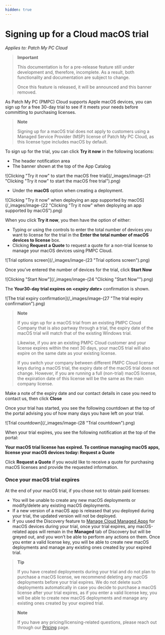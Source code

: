 ```yaml
---
hidden: true
---
```


# Signing up for a Cloud macOS trial

_Applies to: Patch My PC Cloud_

> **Important**
>
> This documentation is for a pre-release feature still under development and, therefore, incomplete. As a result, both functionality and documentation are subject to change.
>
> Once this feature is released, it will be announced and this banner removed.

As Patch My PC (PMPC) Cloud supports Apple macOS devices, you can sign up for a free 30-day trial to see if it meets your needs before committing to purchasing licenses.

> **Note**
>
> Signing up for a macOS trial does not apply to customers using a Managed Service Provider (MSP) license of Patch My PC Cloud, as this license type includes macOS by default.

To sign up for the trial, you can click **Try it now** in the following locations:

* The header notification area
* The banner shown at the top of the App Catalog

![Clicking "Try it now" to start the macOS free trial](/_images/image-(21 "Clicking \"Try it now\" to start the macOS free trial").png)

* Under the **macOS** option when creating a deployment.

![Clicking "Try it now" when deploying an app supported by macOS](/_images/image-(22 "Clicking \"Try it now\" when deploying an app supported by macOS").png)

When you click **Try it now**, you then have the option of either:

* Typing or using the controls to enter the total number of devices you want to license for the trial in the **Enter the total number of macOS devices to license** box.
* Clicking **Request a Quote** to request a quote for a non-trial license to manage your macOS devices using PMPC Cloud.

![Trial options screen](/_images/image-(23 "Trial options screen").png)

Once you’ve entered the number of devices for the trial, click **Start Now**

![Clicking "Start Now"](/_images/image-(24 "Clicking \"Start Now\"").png)

The **Your30-day trial expires on <**_**expiry date**_**>** confirmation is shown.

![The trial expiry confirmation](/_images/image-(27 "The trial expiry confirmation").png)

> **Note**
>
> If you sign up for a macOS trial from an existing PMPC Cloud Company that is also partway through a trial, the expiry date of the macOS trial will match that of the existing Windows trial.
>
> Likewise, if you are an existing PMPC Cloud customer and your license expires within the next 30 days, your macOS trial will also expire on the same date as your existing license.
>
> If you switch your company between different PMPC Cloud license keys during a macOS trial, the expiry date of the macOS trial does not change. However, if you are running a full (non-trial) macOS license, the expiration date of this license will be the same as the main company license.

Make a note of the expiry date and our contact details in case you need to contact us, then click **Close**

Once your trial has started, you see the following countdown at the top of the portal advising you of how many days you have left on your trial.

![Trial countdown](/_images/image-(28 "Trial countdown").png)

When your trial expires, you see the following notification at the top of the portal:

**Your macOS trial license has expired. To continue managing macOS apps, license your macOS devices today: Request a Quote**

Click **Request a Quote** if you would like to receive a quote for purchasing macOS licenses and provide the requested information.

### Once your macOS trial expires

At the end of your macOS trial, if you chose not to obtain paid licenses:

* You will be unable to create any new macOS deployments or modify/delete any existing macOS deployments.
* If a new version of a macOS app is released that you deployed during your trial, the updated version will not be deployed.
* If you used the Discovery feature to [Manage Cloud Managed Apps](../discovery-in-cloud/manage-cloud-managed-apps.md) for macOS devices during your trial, once your trial expires, any macOS-related apps will remain in the **Managed** tab of Discovery but will be greyed out, and you won’t be able to perform any actions on them. Once you enter a valid license key, you will be able to create new macOS deployments and manage any existing ones created by your expired trial.

> **Tip**
>
> If you have created deployments during your trial and do not plan to purchase a macOS license, we recommend deleting any macOS deployments before your trial expires. We do not delete such deployments automatically in case you decide to purchase a macOS license after your trial expires, as if you enter a valid license key, you will be able to create new macOS deployments and manage any existing ones created by your expired trial.

> **Note**
>
> If you have any pricing/licensing-related questions, please reach out through our [Pricing](https://patchmypc.com/pricing/) page.